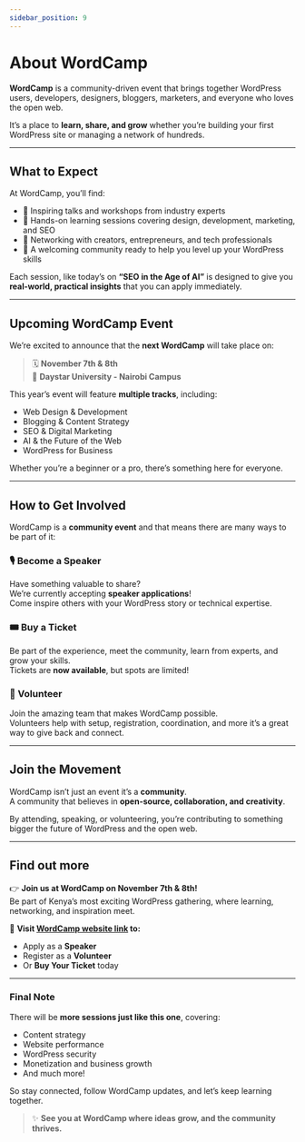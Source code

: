 ```yaml
---
sidebar_position: 9
---
```


# About WordCamp

**WordCamp** is a community-driven event that brings together WordPress users, developers, designers, bloggers, marketers, and everyone who loves the open web.

It’s a place to **learn, share, and grow** whether you’re building your first WordPress site or managing a network of hundreds.

---

## What to Expect

At WordCamp, you’ll find:

- 🔹 Inspiring talks and workshops from industry experts
- 🔹 Hands-on learning sessions covering design, development, marketing, and SEO
- 🔹 Networking with creators, entrepreneurs, and tech professionals
- 🔹 A welcoming community ready to help you level up your WordPress skills

Each session, like today’s on **“SEO in the Age of AI”** is designed to give you **real-world, practical insights** that you can apply immediately.

---

## Upcoming WordCamp Event

We’re excited to announce that the **next WordCamp** will take place on:

> 🗓️ **November 7th & 8th**  
> 📍 **Daystar University - Nairobi Campus**

This year’s event will feature **multiple tracks**, including:

- Web Design & Development
- Blogging & Content Strategy
- SEO & Digital Marketing
- AI & the Future of the Web
- WordPress for Business

Whether you’re a beginner or a pro, there’s something here for everyone.

---

## How to Get Involved

WordCamp is a **community event** and that means there are many ways to be part of it:

### 🎙️ Become a Speaker

Have something valuable to share?  
We’re currently accepting **speaker applications**!  
Come inspire others with your WordPress story or technical expertise.

### 🎟️ Buy a Ticket

Be part of the experience, meet the community, learn from experts, and grow your skills.  
Tickets are **now available**, but spots are limited!

### 💪 Volunteer

Join the amazing team that makes WordCamp possible.  
Volunteers help with setup, registration, coordination, and more it’s a great way to give back and connect.

---

## Join the Movement

WordCamp isn’t just an event it’s a **community**.  
A community that believes in **open-source, collaboration, and creativity**.

By attending, speaking, or volunteering, you’re contributing to something bigger the future of WordPress and the open web.

---

## Find out more

👉 **Join us at WordCamp on November 7th & 8th!**  
Be part of Kenya’s most exciting WordPress gathering, where learning, networking, and inspiration meet.

🔗 **Visit [WordCamp website link](https://nairobi.wordcamp.org/2025/) to:**

- Apply as a **Speaker**
- Register as a **Volunteer**
- Or **Buy Your Ticket** today

---

### Final Note

There will be **more sessions just like this one**, covering:

- Content strategy
- Website performance
- WordPress security
- Monetization and business growth
- And much more!

So stay connected, follow WordCamp updates, and let’s keep learning together.

> ✨ **See you at WordCamp where ideas grow, and the community thrives.**
